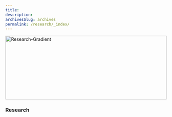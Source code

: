 ```yaml
---
title:
description: 
archivesSlug: archives
permalink: /research/_index/
---
```


<img src="/site/images/research.jpg.webp" alt="Research-Gradient" style="max-width: 100%; height: 200px; width: 100%;">

<h3 class="entry-header">Research</h3>
